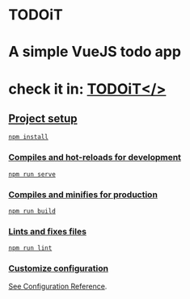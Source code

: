 # TODOiT

# A simple VueJS todo app

# check it in: <a href="https://todoit-vue-app.web.app" target="_blank">TODOiT</>

## Project setup
```
npm install
```

### Compiles and hot-reloads for development
```
npm run serve
```

### Compiles and minifies for production
```
npm run build
```

### Lints and fixes files
```
npm run lint
```

### Customize configuration
See [Configuration Reference](https://cli.vuejs.org/config/).
